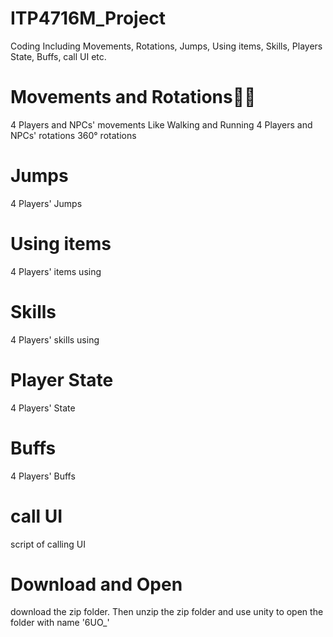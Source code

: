 # ITP4716M_Project
Coding
Including Movements, Rotations, Jumps, Using items, Skills, Players State, Buffs, call UI etc.

# Movements and Rotations🚶‍🏃‍
4 Players and NPCs' movements
Like Walking and Running
4 Players and NPCs' rotations
360° rotations

# Jumps
4 Players' Jumps

# Using items
4 Players' items using

# Skills
4 Players' skills using

# Player State
4 Players' State

# Buffs
4 Players' Buffs

# call UI
script of calling UI

# Download and Open
download the zip folder.
Then unzip the zip folder and use unity to open the folder with name '6UO_'

